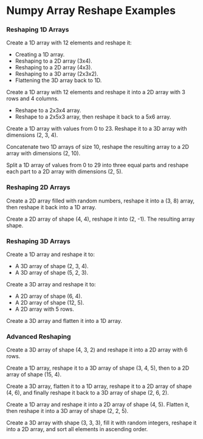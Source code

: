 # Numpy Array Reshape Examples

### Reshaping 1D Arrays

Create a 1D array with 12 elements and reshape it:
- Creating a 1D array. 
- Reshaping to a 2D array (3x4). 
- Reshaping to a 2D array (4x3). 
- Reshaping to a 3D array (2x3x2). 
- Flattening the 3D array back to 1D. 

Create a 1D array with 12 elements and reshape it into a 2D array with 3 rows and 4 columns.
- Reshape to a 2x3x4 array.
- Reshape to a 2x5x3 array, then reshape it back to a 5x6 array.

Create a 1D array with values from 0 to 23. Reshape it to a 3D array with dimensions (2, 3, 4).

Concatenate two 1D arrays of size 10, reshape the resulting array to a 2D array with dimensions (2, 10).

Split a 1D array of values from 0 to 29 into three equal parts and reshape each part to a 2D array with dimensions (2, 5).

### Reshaping 2D Arrays

Create a 2D array filled with random numbers, reshape it into a (3, 8) array, then reshape it back into a 1D array.

Create a 2D array of shape (4, 4), reshape it into (2, -1). The resulting array shape.

### Reshaping 3D Arrays

Create a 1D array and reshape it to:
- A 3D array of shape (2, 3, 4).
- A 3D array of shape (5, 2, 3).

Create a 3D array and reshape it to:
- A 2D array of shape (6, 4).
- A 2D array of shape (12, 5).
- A 2D array with 5 rows.

Create a 3D array and flatten it into a 1D array.

### Advanced Reshaping

Create a 3D array of shape (4, 3, 2) and reshape it into a 2D array with 6 rows.

Create a 1D array, reshape it to a 3D array of shape (3, 4, 5), then to a 2D array of shape (15, 4).

Create a 3D array, flatten it to a 1D array, reshape it to a 2D array of shape (4, 6), and finally reshape it back to a 3D array of shape (2, 6, 2).

Create a 1D array and reshape it into a 2D array of shape (4, 5). Flatten it, then reshape it into a 3D array of shape (2, 2, 5).

Create a 3D array with shape (3, 3, 3), fill it with random integers, reshape it into a 2D array, and sort all elements in ascending order.
